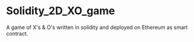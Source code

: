 # Solidity_2D_XO_game
A game of X's &amp; O's written in solidity and deployed on Ethereum as smart contract.

